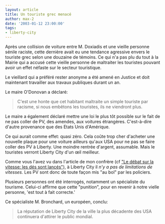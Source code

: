 ```yaml
---
layout: article
title: Un touriste grec menacé
author: max-2
date: '2003-01-12 23:00:00'
tags:
- liberty-city
---
```


Après une collision de voiture entre M. Doxiadis et une vieille personne sénile raciste, cette dernière avait eu une tendance agressive envers le touriste grec selon une douzaine de témoins. Ce qui n'a pas plu du tout à la Mairie qui a accusé cette vieille personne de maltraiter les touristes pouvant avoir un effet néfaste sur le secteur touristique.

Le vieillard qui a préféré rester anonyme a été amené en Justice et doit maintenant travailler aux travaux publiques durant un an.

Le maire O'Donovan a déclaré:

> C'est une honte que cet habitant maltraite un simple touriste par racisme, si nous embêtons les touristes, ils ne viendront plus.

Le maire a également déclaré mettre une loi le plus tôt possible sur le fait de ne pas coller de PV, des amendes, aux voitures étrangères. C'est-à-dire d'autre provenance que des Etats Unis d'Amérique.

Ce qui aurait comme effet: quasi zéro. Cela coûte trop cher d'acheter une nouvelle plaque pour une voiture ailleurs qu'aux USA pour ne pas se faire coller des PV à Liberty. Une moindre rentrée d'argent, assumable. Mais le touristes verront Liberty City d'un œil meilleur.

Comme vous l'avez vu dans l'article de mon confrère (cf ["Le débat sur la vitesse: les dés sont lancés"](  /2002/12/31/le-debat-sur-la-vitesse--les-des-sont-lances/)), à Liberty City il _n'y a pas de limitations de vitesses._ Les PV sont donc de toute façon mis "au bol" par les policiers.

Plusieurs personnes ont été interrogés, notamment un spécialiste du tourisme. Celui-ci affirme que cette "punition", pour en revenir à notre vielle personne, 'est tout à fait correcte.'

Ce spécialiste M. Bronchard, un européen, conclu:

> La réputation de Liberty City de la ville la plus décadente des USA continuera d'attirer le public mondial.

<!--kg-card-end: markdown-->
